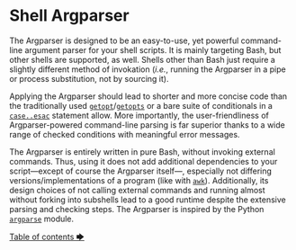 <!--
###############################################################################
#                                                                             #
# Copyright 2025 Simon Brandt                                                 #
#                                                                             #
# Licensed under the Apache License, Version 2.0 (the "License");             #
# you may not use this file except in compliance with the License.            #
# You may obtain a copy of the License at                                     #
#                                                                             #
#     http://www.apache.org/licenses/LICENSE-2.0                              #
#                                                                             #
# Unless required by applicable law or agreed to in writing, software         #
# distributed under the License is distributed on an "AS IS" BASIS,           #
# WITHOUT WARRANTIES OR CONDITIONS OF ANY KIND, either express or implied.    #
# See the License for the specific language governing permissions and         #
# limitations under the License.                                              #
#                                                                             #
###############################################################################
-->

# Shell Argparser

The Argparser is designed to be an easy-to-use, yet powerful command-line argument parser for your shell scripts. It is mainly targeting Bash, but other shells are supported, as well. Shells other than Bash just require a slightly different method of invokation (*i.e.*, running the Argparser in a pipe or process substitution, not by sourcing it).

Applying the Argparser should lead to shorter and more concise code than the traditionally used [`getopt`](https://man7.org/linux/man-pages/man1/getopt.1.html "man7.org &rightarrow; man pages &rightarrow; getopt(1)")/[`getopts`](https://www.gnu.org/software/bash/manual/html_node/Bourne-Shell-Builtins.html#index-getopts "gnu.org &rightarrow; Bourne Shell Builtins &rightarrow; getopts") or a bare suite of conditionals in a [`case..esac`](https://www.gnu.org/software/bash/manual/html_node/Conditional-Constructs.html#index-case "gnu.org &rightarrow; Conditional Constructs &rightarrow; case") statement allow. More importantly, the user-friendliness of Argparser-powered command-line parsing is far superior thanks to a wide range of checked conditions with meaningful error messages.

The Argparser is entirely written in pure Bash, without invoking external commands. Thus, using it does not add additional dependencies to your script&mdash;except of course the Argparser itself&mdash;, especially not differing versions/implementations of a program (like with [`awk`](https://man7.org/linux/man-pages/man1/awk.1p.html "man7.org &rightarrow; man pages &rightarrow; awk(1p)")). Additionally, its design choices of not calling external commands and running almost without forking into subshells lead to a good runtime despite the extensive parsing and checking steps. The Argparser is inspired by the Python [`argparse`](https://docs.python.org/3/library/argparse.html "python.org &rightarrow; Python documentation &rightarrow; argparse module") module.

[Table of contents&nbsp;&#129094;](toc.md)
